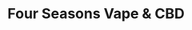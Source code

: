 ---
title: "Four Seasons Vape & CBD"
url: /winfield/four-seasons-vape-und-cbd/
shop: E-Zigaretten
---